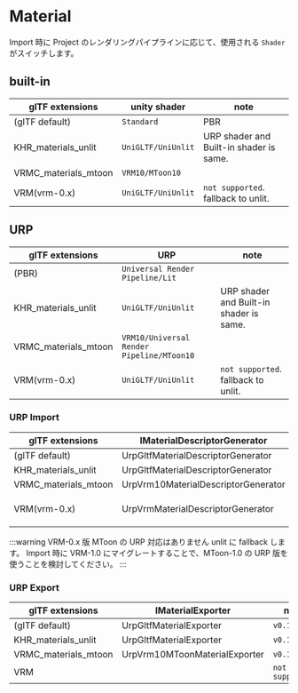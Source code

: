 # Material

Import 時に Project のレンダリングパイプラインに応じて、使用される `Shader` がスイッチします。

## built-in

| glTF extensions      | unity shader       | note                                    |
| -------------------- | ------------------ | --------------------------------------- |
| (glTF default)       | `Standard`         | PBR                                     |
| KHR_materials_unlit  | `UniGLTF/UniUnlit` | URP shader and Built-in shader is same. |
| VRMC_materials_mtoon | `VRM10/MToon10`    |                                         |
| VRM(vrm-0.x)         | `UniGLTF/UniUnlit` | `not supported`. fallback to unlit.     |

## URP

| glTF extensions      | URP                                       | note                                    |
| -------------------- | ----------------------------------------- | --------------------------------------- |
| (PBR)                | `Universal Render Pipeline/Lit`           |                                         |
| KHR_materials_unlit  | `UniGLTF/UniUnlit`                        | URP shader and Built-in shader is same. |
| VRMC_materials_mtoon | `VRM10/Universal Render Pipeline/MToon10` |                                         |
| VRM(vrm-0.x)         | `UniGLTF/UniUnlit`                        | `not supported`. fallback to unlit.     |

### URP Import

| glTF extensions      | IMaterialDescriptorGenerator        | note                                                                |
| -------------------- | ----------------------------------- | ------------------------------------------------------------------- |
| (glTF default)       | UrpGltfMaterialDescriptorGenerator  |                                                                     |
| KHR_materials_unlit  | UrpGltfMaterialDescriptorGenerator  |                                                                     |
| VRMC_materials_mtoon | UrpVrm10MaterialDescriptorGenerator |                                                                     |
| VRM(vrm-0.x)         | UrpVrmMaterialDescriptorGenerator   | `not supported`. [#2375](https://github.com/vrm-c/UniVRM/pull/2375) |

:::warning VRM-0.x 版 MToon の URP 対応はありません
unlit に fallback します。
Import 時に VRM-1.0 にマイグレートすることで、MToon-1.0 の URP 版を使うことを検討してください。
:::

### URP Export

| glTF extensions      | IMaterialExporter             | note            |
| -------------------- | ----------------------------- | --------------- |
| (glTF default)       | UrpGltfMaterialExporter       | `v0.125.0`      |
| KHR_materials_unlit  | UrpGltfMaterialExporter       | `v0.125.0`      |
| VRMC_materials_mtoon | UrpVrm10MToonMaterialExporter | `v0.128.0`      |
| VRM                  |                               | `not supported` |
